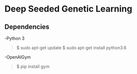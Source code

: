 # Deep Seeded Genetic Learning
## Dependencies
-Python 3
> $ sudo apt-get update
> $ sudo apt-get install python3.6

-OpenAIGym
> $ pip install gym
